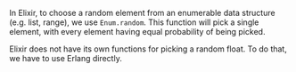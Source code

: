 In Elixir, to choose a random element from an enumerable data structure (e.g. list, range), we use `Enum.random`. This function will pick a single element, with every element having equal probability of being picked.

Elixir does not have its own functions for picking a random float. To do that, we have to use Erlang directly.